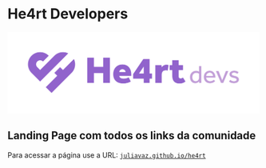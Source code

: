 # He4rt Developers 

<img src="img/logo-completa.png" style="max-width:100%; align='center'">

## Landing Page com todos os links da comunidade

Para acessar a página use a URL: [```juliavaz.github.io/he4rt```](https://juliavaz.github.io/he4rt)